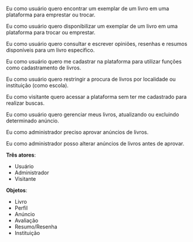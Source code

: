 Eu como usuário quero encontrar um exemplar de um livro em uma plataforma para emprestar ou trocar.

Eu como usuário quero disponibilizar um exemplar de um livro em uma plataforma para trocar ou emprestar.

Eu como usuário quero consultar e escrever opiniões, resenhas e resumos disponíveis para um livro especifico.

Eu como usuário quero me cadastrar na plataforma para utilizar
funções como cadastramento de livros.

Eu como usuário quero restringir a procura de livros por localidade ou instituição (como escola).

Eu como visitante quero acessar a plataforma sem ter me cadastrado para realizar buscas.

Eu como usuário quero gerenciar meus livros, atualizando ou excluindo determinado anúncio.

Eu como administrador preciso aprovar anúncios de livros.

Eu como administrador posso alterar anúncios de livros antes de aprovar.

__Três atores__:
- Usuário
- Administrador
- Visitante

__Objetos__:
- Livro
- Perfil
- Anúncio
- Avaliação
- Resumo/Resenha
- Instituição

